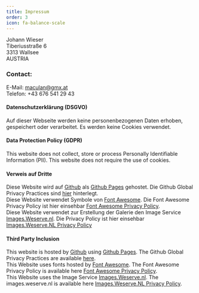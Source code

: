 ```yaml
---
title: Impressum
order: 3
icon: fa-balance-scale
---
```

Johann Wieser  
Tiberiusstraße 6  
3313 Wallsee  
AUSTRIA
### Contact:
E-Mail: maculan@gmx.at  
Telefon: +43 676 541 29 43
#### Datenschutzerklärung (DSGVO)
Auf dieser Webseite werden keine personenbezogenen Daten erhoben, gespeichert oder verarbeitet. Es werden keine Cookies verwendet.
#### Data Protection Policy (GDPR)
This website does not collect, store or process Personally Identifiable Information (PII). This website does not require the use of cookies.
#### Verweis auf Dritte
Diese Website wird auf [Github](https://www.github.com) als [Github Pages](https://pages.github.com) gehostet. Die Github Global Privacy Practices sind [hier](https://help.github.com/en/articles/global-privacy-practices) hinterlegt.  
Diese Website verwendet Symbole von [Font Awesome](https://fontawesome.com). Die Font Awesome Privacy Policy ist hier einsehbar [Font Awesome Privacy Policy](https://fontawesome.com/privacy).  
Diese Website verwendet zur Erstellung der Galerie den Image Service [Images.Weserve.nl](https://images.weserve.nl). Die Privacy Policy ist hier einsehbar [Images.Weserve.NL Privacy Policy](https://github.com/weserv/images/blob/4.x/Privacy-Policy.md)
#### Third Party Inclusion
This website is hosted by [Github](https://www.github.com) using [Github Pages](https://pages.github.com). The Github Global Privacy Practices are available [here](https://help.github.com/en/articles/global-privacy-practices).  
This Website uses fonts hosted by [Font Awesome](https://fontawesome.com). The Font Awesome Privacy Policy is available here [Font Awesome Privacy Policy](https://fontawesome.com/privacy).  
This Website uses the Image Service [Images.Weserve.nl](https://images.weserve.nl). The images.weserve.nl is available here [Images.Weserve.NL Privacy Policy](https://github.com/weserv/images/blob/4.x/Privacy-Policy.md).  
